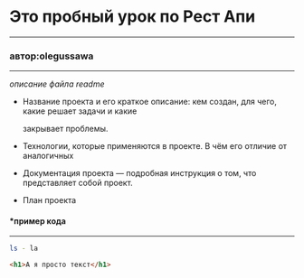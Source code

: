 # Это пробный урок по Рест Апи
---
### автор:olegussawa
---

*описание файла readme*


* Название проекта и его краткое описание: кем создан, для чего, какие решает задачи и какие 

  закрывает проблемы.

* Технологии, которые применяются в проекте. В чём его отличие от аналогичных

* Документация проекта — подробная инструкция о том, что представляет собой проект.

* План проекта

#### *пример кода
---

```bash
ls - la
```
```html
<h1>А я просто текст</h1>
```